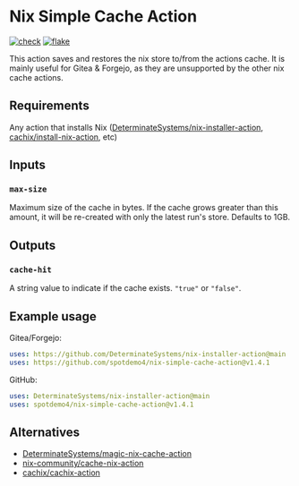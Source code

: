 # Nix Simple Cache Action

[![check](https://img.shields.io/github/actions/workflow/status/spotdemo4/nix-gitea-cache-action/check.yaml?logo=GitHub&logoColor=%23cdd6f4&label=check&labelColor=%2311111b)](https://github.com/spotdemo4/nix-gitea-cache-action/actions/workflows/check.yaml)
[![flake](https://img.shields.io/github/actions/workflow/status/spotdemo4/nix-gitea-cache-action/flake.yaml?logo=nixos&logoColor=%2389dceb&label=flake&labelColor=%2311111b)](https://github.com/spotdemo4/nix-gitea-cache-action/actions/workflows/flake.yaml)

This action saves and restores the nix store to/from the actions cache. It is mainly useful for Gitea & Forgejo, as they are unsupported by the other nix cache actions. 

## Requirements

Any action that installs Nix ([DeterminateSystems/nix-installer-action](https://github.com/DeterminateSystems/nix-installer-action), [cachix/install-nix-action](https://github.com/cachix/install-nix-action), etc)

## Inputs

### `max-size`

Maximum size of the cache in bytes. If the cache grows greater than this amount, it will be re-created with only the latest run's store. Defaults to 1GB.

## Outputs

### `cache-hit`

A string value to indicate if the cache exists. `"true"` or `"false"`.

## Example usage

Gitea/Forgejo:

```yaml
uses: https://github.com/DeterminateSystems/nix-installer-action@main
uses: https://github.com/spotdemo4/nix-simple-cache-action@v1.4.1
```

GitHub:

```yaml
uses: DeterminateSystems/nix-installer-action@main
uses: spotdemo4/nix-simple-cache-action@v1.4.1
```

## Alternatives
- [DeterminateSystems/magic-nix-cache-action](https://github.com/DeterminateSystems/magic-nix-cache-action)
- [nix-community/cache-nix-action](https://github.com/nix-community/cache-nix-action)
- [cachix/cachix-action](https://github.com/cachix/cachix-action)